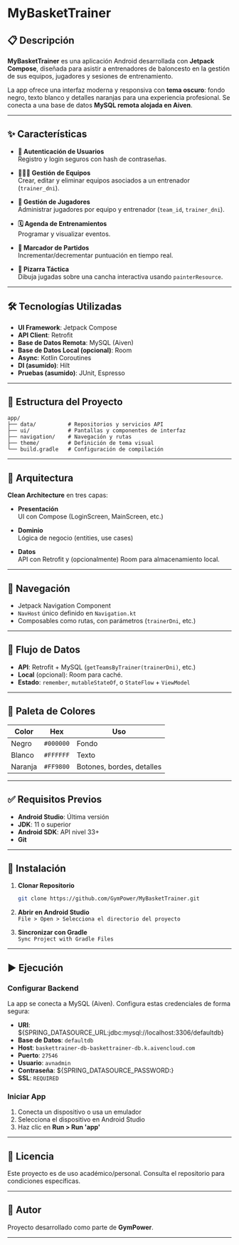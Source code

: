 # MyBasketTrainer

## 📋 Descripción

**MyBasketTrainer** es una aplicación Android desarrollada con **Jetpack Compose**, diseñada para asistir a entrenadores de baloncesto en la gestión de sus equipos, jugadores y sesiones de entrenamiento.

La app ofrece una interfaz moderna y responsiva con **tema oscuro**: fondo negro, texto blanco y detalles naranjas para una experiencia profesional. Se conecta a una base de datos **MySQL remota alojada en Aiven**.

---

## ✨ Características

- **🔐 Autenticación de Usuarios**  
  Registro y login seguros con hash de contraseñas.

- **🧑‍🤝‍🧑 Gestión de Equipos**  
  Crear, editar y eliminar equipos asociados a un entrenador (`trainer_dni`).

- **👤 Gestión de Jugadores**  
  Administrar jugadores por equipo y entrenador (`team_id`, `trainer_dni`).

- **🗓️ Agenda de Entrenamientos**  
  Programar y visualizar eventos.

- **🏀 Marcador de Partidos**  
  Incrementar/decrementar puntuación en tiempo real.

- **📐 Pizarra Táctica**  
  Dibuja jugadas sobre una cancha interactiva usando `painterResource`.

---

## 🛠️ Tecnologías Utilizadas

- **UI Framework**: Jetpack Compose  
- **API Client**: Retrofit  
- **Base de Datos Remota**: MySQL (Aiven)  
- **Base de Datos Local (opcional)**: Room  
- **Async**: Kotlin Coroutines  
- **DI (asumido)**: Hilt  
- **Pruebas (asumido)**: JUnit, Espresso

---

## 📁 Estructura del Proyecto

```
app/
├── data/          # Repositorios y servicios API
├── ui/            # Pantallas y componentes de interfaz
├── navigation/    # Navegación y rutas
├── theme/         # Definición de tema visual
└── build.gradle   # Configuración de compilación
```

---

## 🧱 Arquitectura

**Clean Architecture** en tres capas:

- **Presentación**  
  UI con Compose (LoginScreen, MainScreen, etc.)

- **Dominio**  
  Lógica de negocio (entities, use cases)

- **Datos**  
  API con Retrofit y (opcionalmente) Room para almacenamiento local.

---

## 🧭 Navegación

- Jetpack Navigation Component
- `NavHost` único definido en `Navigation.kt`
- Composables como rutas, con parámetros (`trainerDni`, etc.)

---

## 🔁 Flujo de Datos

- **API**: Retrofit + MySQL (`getTeamsByTrainer(trainerDni)`, etc.)
- **Local** (opcional): Room para caché.
- **Estado**: `remember`, `mutableStateOf`, o `StateFlow` + `ViewModel`

---

## 🎨 Paleta de Colores

| Color   | Hex       | Uso                        |
|---------|-----------|----------------------------|
| Negro   | `#000000` | Fondo                      |
| Blanco  | `#FFFFFF` | Texto                      |
| Naranja | `#FF9800` | Botones, bordes, detalles  |

---

## ✅ Requisitos Previos

- **Android Studio**: Última versión
- **JDK**: 11 o superior  
- **Android SDK**: API nivel 33+  
- **Git**

---

## 🚀 Instalación

1. **Clonar Repositorio**
   ```bash
   git clone https://github.com/GymPower/MyBasketTrainer.git
   ```

2. **Abrir en Android Studio**  
   `File > Open > Selecciona el directorio del proyecto`

3. **Sincronizar con Gradle**  
   `Sync Project with Gradle Files`

---

## ▶️ Ejecución

### Configurar Backend

La app se conecta a MySQL (Aiven). Configura estas credenciales de forma segura:

- **URI**:  
  ${SPRING_DATASOURCE_URL:jdbc:mysql://localhost:3306/defaultdb}
- **Base de Datos**: `defaultdb`  
- **Host**: `baskettrainer-db-baskettrainer-db.k.aivencloud.com`  
- **Puerto**: `27546`  
- **Usuario**: `avnadmin`  
- **Contraseña**: ${SPRING_DATASOURCE_PASSWORD:}
- **SSL**: `REQUIRED`

### Iniciar App

1. Conecta un dispositivo o usa un emulador  
2. Selecciona el dispositivo en Android Studio  
3. Haz clic en **Run > Run 'app'**

---

## 📄 Licencia

Este proyecto es de uso académico/personal. Consulta el repositorio para condiciones específicas.

---

## 👥 Autor

Proyecto desarrollado como parte de **GymPower**.

---